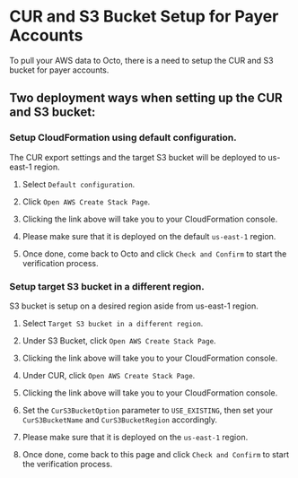 # CUR and S3 Bucket Setup for Payer Accounts

To pull your AWS data to Octo, there is a need to setup the CUR and S3 bucket for payer accounts.


## Two deployment ways when setting up the CUR and S3 bucket:

### Setup CloudFormation using default configuration.
The CUR export settings and the target S3 bucket will be deployed to us-east-1 region.

1. Select `Default configuration`.

2. Click `Open AWS Create Stack Page`.

3. Clicking the link above will take you to your CloudFormation console.

4. Please make sure that it is deployed on the default `us-east-1` region.

5. Once done, come back to Octo and click `Check and Confirm` to start the verification process.

 
### Setup target S3 bucket in a different region.
S3 bucket is setup on a desired region aside from us-east-1 region.

1. Select `Target S3 bucket in a different region`.

2. Under S3 Bucket, click `Open AWS Create Stack Page`.

3. Clicking the link above will take you to your CloudFormation console.

4. Under CUR, click `Open AWS Create Stack Page`.

5. Clicking the link above will take you to your CloudFormation console.

6. Set the `CurS3BucketOption` parameter to `USE_EXISTING`, then set your `CurS3BucketName` and `CurS3BucketRegion` accordingly.

7. Please make sure that it is deployed on the `us-east-1` region.

8. Once done, come back to this page and click `Check and Confirm` to start the verification process.